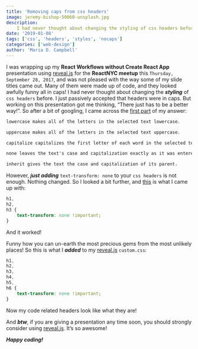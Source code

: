 ```yaml
---
title: 'Removing caps from css headers'
image: jeremy-bishop-50060-unsplash.jpg
description:
    I had never thought about changing the styling of css headers before.
date: '2019-01-08'
tags: ['css', 'headers', 'styles', 'nocaps']
categories: ['web-design']
author: 'Maria D. Campbell'
---
```


I was wrapping up my **React Workflows without Create React App** presentation
using [reveal.js](https://revealjs.com/#/) for the **ReactNYC meetup** this
`Thursday, September 28, 2017`, and was not pleased with the way some of my
slide titles came out. Many of them were made up of code, and they looked
awfully funny all in caps! I had never thought about changing the **_styling_**
of `css headers` before. I just passively accepted that headers were in caps.
But working on this presentation got me thinking, “There just has to be a better
way!”. So after a bit of googling, I came across the
[first part](https://css-tricks.com/almanac/properties/t/text-transform/) of my
answer:

```markdown
lowercase makes all of the letters in the selected text lowercase.

uppercase makes all of the letters in the selected text uppercase.

capitalize capitalizes the first letter of each word in the selected text.

none leaves the text's case and capitalization exactly as it was entered.

inherit gives the text the case and capitalization of its parent.
```

However, **_just adding_** `text-transform: none` to your `css headers` is not
enough. Nothing changed. So I looked a bit further, and
[this](https://kriesi.at/support/topic/remove-caps-in-headings-enfold-theme/) is
what I came up with:

```css
h1,
h2,
h3 {
    text-transform: none !important;
}
```

And it worked!

Funny how you can un-earth the most precious gems from the most unlikely places!
So this is what I **_added_** to my [reveal.js](https://revealjs.com/#/)
`custom.css`:

```css
h1,
h2,
h3,
h4,
h5,
h6 {
    text-transform: none !important;
}
```

Now my code related headers look like what they are!

And **_btw_**, if you are giving a presentation any time soon, you should
strongly consider using [reveal.js](https://revealjs.com/#/). It’s so awesome!

**_Happy coding!_**
